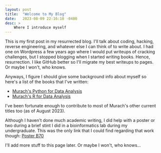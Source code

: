 ```yaml
---
layout: post
title:  "Welcome to My Blog"
date:   2023-08-09 22:16:10 -0400
desc: >
    Where I introduce myself
---
```


This is my first post in my resurrected blog. I'll talk about coding, hacking, reverse engineering, and 
whatever else I can think of to write about. I had one on Wordpress a few years ago where I would put 
writeups of cracking challenges, but I stopped blogging when I started writing books. Hence, resurrection.
I like GitHub better so I'll migrate my best writeups to pages. Or maybe I won't, who knows.

Anyways, I figure I should give some background info about myself so here's a list of the books that I've written:
* [Murach's Python for Data Analysis](https://www.murach.com/shop-books/python-programming-books/murach-s-python-for-data-analysis-detail)
* [Murach's R for Data Analysis](https://www.murach.com/shop/murach-s-r-for-data-analysis-detail)

I've been fortunate enough to contribute to most of Murach's other current titles too (as of August 2023).

Although I haven't done much academic writing, I did help with a poster or two during a brief
stint I did in a bioinformatics lab during my undergraduate. This was the only link that I could find regarding 
that work though: [Poster B70](https://app.oxfordabstracts.com/events/837/sessions/5692/download)

I'll add more stuff to this page later. Or maybe I won't, who knows...
